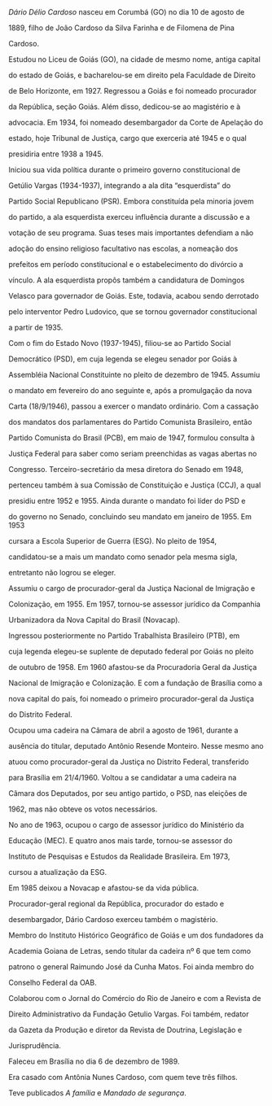 

 



*Dário Délio Cardoso* nasceu em Corumbá (GO) no dia 10 de agosto de

1889, filho de João Cardoso da Silva Farinha e de Filomena de Pina

Cardoso.



Estudou no Liceu de Goiás (GO), na cidade de mesmo nome, antiga capital

do estado de Goiás, e bacharelou-se em direito pela Faculdade de Direito

de Belo Horizonte, em 1927. Regressou a Goiás e foi nomeado procurador

da República, seção Goiás. Além disso, dedicou-se ao magistério e à

advocacia. Em 1934, foi nomeado desembargador da Corte de Apelação do

estado, hoje Tribunal de Justiça, cargo que exerceria até 1945 e o qual

presidiria entre 1938 a 1945.



Iniciou sua vida política durante o primeiro governo constitucional de

Getúlio Vargas (1934-1937), integrando a ala dita “esquerdista” do

Partido Social Republicano (PSR). Embora constituída pela minoria jovem

do partido, a ala esquerdista exerceu influência durante a discussão e a

votação de seu programa. Suas teses mais importantes defendiam a não

adoção do ensino religioso facultativo nas escolas, a nomeação dos

prefeitos em período constitucional e o estabelecimento do divórcio a

vínculo. A ala esquerdista propôs também a candidatura de Domingos

Velasco para governador de Goiás. Este, todavia, acabou sendo derrotado

pelo interventor Pedro Ludovico, que se tornou governador constitucional

a partir de 1935.



Com o fim do Estado Novo (1937-1945), filiou-se ao Partido Social

Democrático (PSD), em cuja legenda se elegeu senador por Goiás à

Assembléia Nacional Constituinte no pleito de dezembro de 1945. Assumiu

o mandato em fevereiro do ano seguinte e, após a promulgação da nova

Carta (18/9/1946), passou a exercer o mandato ordinário. Com a cassação

dos mandatos dos parlamentares do Partido Comunista Brasileiro, então

Partido Comunista do Brasil (PCB), em maio de 1947, formulou consulta à

Justiça Federal para saber como seriam preenchidas as vagas abertas no

Congresso. Terceiro-secretário da mesa diretora do Senado em 1948,

pertenceu também à sua Comissão de Constituição e Justiça (CCJ), a qual

presidiu entre 1952 e 1955. Ainda durante o mandato foi líder do PSD e

do governo no Senado, concluindo seu mandato em janeiro de 1955. Em 1953

cursara a Escola Superior de Guerra (ESG). No pleito de 1954,

candidatou-se a mais um mandato como senador pela mesma sigla,

entretanto não logrou se eleger.



Assumiu o cargo de procurador-geral da Justiça Nacional de Imigração e

Colonização, em 1955. Em 1957, tornou-se assessor jurídico da Companhia

Urbanizadora da Nova Capital do Brasil (Novacap).



Ingressou posteriormente no Partido Trabalhista Brasileiro (PTB), em

cuja legenda elegeu-se suplente de deputado federal por Goiás no pleito

de outubro de 1958. Em 1960 afastou-se da Procuradoria Geral da Justiça

Nacional de Imigração e Colonização. E com a fundação de Brasília como a

nova capital do país, foi nomeado o primeiro procurador-geral da Justiça

do Distrito Federal.



Ocupou uma cadeira na Câmara de abril a agosto de 1961, durante a

ausência do titular, deputado Antônio Resende Monteiro. Nesse mesmo ano

atuou como procurador-geral da Justiça no Distrito Federal, transferido

para Brasília em 21/4/1960. Voltou a se candidatar a uma cadeira na

Câmara dos Deputados, por seu antigo partido, o PSD, nas eleições de

1962, mas não obteve os votos necessários.



No ano de 1963, ocupou o cargo de assessor jurídico do Ministério da

Educação (MEC). E quatro anos mais tarde, tornou-se assessor do

Instituto de Pesquisas e Estudos da Realidade Brasileira. Em 1973,

cursou a atualização da ESG.



Em 1985 deixou a Novacap e afastou-se da vida pública.



Procurador-geral regional da República, procurador do estado e

desembargador, Dário Cardoso exerceu também o magistério.



Membro do Instituto Histórico Geográfico de Goiás e um dos fundadores da

Academia Goiana de Letras, sendo titular da cadeira nº 6 que tem como

patrono o general Raimundo José da Cunha Matos. Foi ainda membro do

Conselho Federal da OAB.



Colaborou com o Jornal do Comércio do Rio de Janeiro e com a Revista de

Direito Administrativo da Fundação Getulio Vargas. Foi também, redator

da Gazeta da Produção e diretor da Revista de Doutrina, Legislação e

Jurisprudência.



Faleceu em Brasília no dia 6 de dezembro de 1989.



Era casado com Antônia Nunes Cardoso, com quem teve três filhos.



Teve publicados *A família* e *Mandado de segurança*.



 



